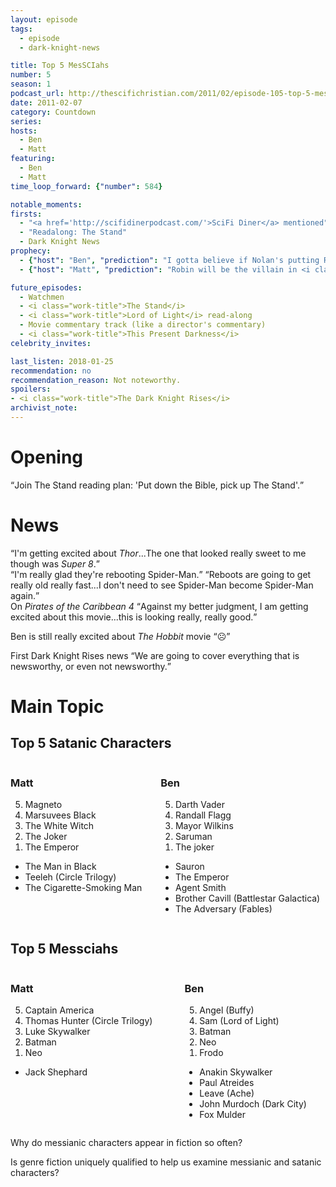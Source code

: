 ```yaml
---
layout: episode
tags:
  - episode
  - dark-knight-news

title: Top 5 MesSCIahs
number: 5
season: 1
podcast_url: http://thescifichristian.com/2011/02/episode-105-top-5-messciahs/
date: 2011-02-07
category: Countdown
series: 
hosts:
  - Ben
  - Matt
featuring: 
  - Ben
  - Matt
time_loop_forward: {"number": 584}

notable_moments:
firsts: 
  - "<a href='http://scifidinerpodcast.com/'>SciFi Diner</a> mentioned"
  - "Readalong: The Stand"
  - Dark Knight News
prophecy: 
  - {"host": "Ben", "prediction": "I gotta believe if Nolan's putting Robin in the series, he has a really good way of doing it.", "veracity": true, "comments": "Don't remember if Ben liked the Robin reveal, but I think it worked."}
  - {"host": "Matt", "prediction": "Robin will be the villain in <i class='work-title'>The Dark Knight Rises</i>", "veracity": false, "comments": ""}

future_episodes: 
  - Watchmen
  - <i class="work-title">The Stand</i>
  - <i class="work-title">Lord of Light</i> read-along
  - Movie commentary track (like a director's commentary)
  - <i class="work-title">This Present Darkness</i>
celebrity_invites: 

last_listen: 2018-01-25
recommendation: no
recommendation_reason: Not noteworthy.
spoilers:
- <i class="work-title">The Dark Knight Rises</i>
archivist_note: 
---
```

# Opening
<div class="quote">
<q class="matt">Join The Stand reading plan: 'Put down the Bible, pick up The Stand'.</q>
</div>

# News
<div class="quote">
<q class="ben">I'm getting excited about <i class="work-title">Thor</i>...The one that looked really sweet to me though was <i class="work-title">Super 8</i>.</q>
</div>

<div class="quote">
<q class="ben">I'm really glad they're rebooting Spider-Man.</q>
<q class="matt">Reboots are going to get really old really fast...I don't need to see Spider-Man become Spider-Man again.</q>
</div>

<div class="quote">
  <span class="quote-context is-size-6">On <i class="work-title">Pirates of the Caribbean 4</i></span>
  <q class="ben">Against my better judgment, I am getting excited about this movie...this is looking really, really good.</q>
</div>

Ben is still really excited about <i class="work-title">The Hobbit</i> movie <q class="archivist">☹️</q>

First Dark Knight Rises news <q class="ben inline">We are going to cover everything that is newsworthy, or even not newsworthy.</q>

# Main Topic
<div class="top-five">
  <h2 class="has-text-centered">Top 5 Satanic Characters</h2>
  <div class="columns">
    <div class="column matt">
      <h3>Matt</h3>
      <ol reversed>
        <li>Magneto
        <li>Marsuvees Black
        <li>The White Witch 
        <li>The Joker
        <li>The Emperor 
      </ol>
      <ul class="runner-ups">
        <li>The Man in Black
        <li>Teeleh (Circle Trilogy)
        <li>The Cigarette-Smoking Man
      </ul>
    </div>
    <div class="column ben">
      <h3>Ben</h3>
      <ol reversed>
        <li>Darth Vader
        <li>Randall Flagg
        <li>Mayor Wilkins
        <li>Saruman
        <li>The joker
      </ol>
      <ul class="runner-ups">
        <li>Sauron
        <li>The Emperor
        <li>Agent Smith
        <li>Brother Cavill (Battlestar Galactica)
        <li>The Adversary (Fables)
      </ul>
    </div>
  </div>
</div>

<div class="top-five">
  <h2 class="has-text-centered">Top 5 Messciahs</h2>
  <div class="columns">
    <div class="column matt">
      <h3>Matt</h3>
      <ol reversed>
        <li>Captain America
        <li>Thomas Hunter (Circle Trilogy)
        <li>Luke Skywalker
        <li>Batman
        <li>Neo
      </ol>
      <ul class="runner-ups">
        <li>Jack Shephard
      </ul>
    </div>
    <div class="column ben">
      <h3>Ben</h3>
      <ol reversed>
        <li>Angel (Buffy)
        <li>Sam (Lord of Light)
        <li>Batman
        <li>Neo
        <li>Frodo
      </ol>
      <ul class="runner-ups">
        <li>Anakin Skywalker
        <li>Paul Atreides
        <li>Leave (Ache)
        <li>John Murdoch (Dark City)
        <li>Fox Mulder
      </ul>
    </div>
  </div>
</div>

Why do messianic characters appear in fiction so often? 

Is genre fiction uniquely qualified to help us examine messianic and satanic characters? 